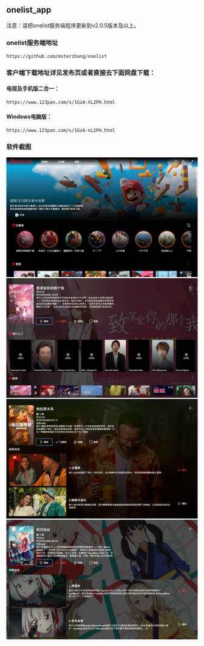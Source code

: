 ## onelist_app

注意：请把onelist服务端程序更新到v2.0.5版本及以上。

### onelist服务端地址
```
https://github.com/msterzhang/onelist
```
### 客户端下载地址详见发布页或者直接去下面网盘下载：

#### 电视及手机版二合一：
```
https://www.123pan.com/s/1GzA-XL2PH.html
```

#### Windows电脑版：
```
https://www.123pan.com/s/1GzA-nL2PH.html
```

### 软件截图

![](./images/01.jpg)
![](./images/02.jpg)
![](./images/03.jpg)
![](./images/04.jpg)